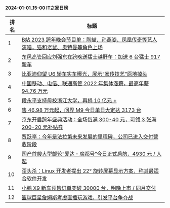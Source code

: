 #### 2024-01-01_15-00  IT之家日榜

| 排名 | 标题|
| --- | ---|
| 1 | [B站 2023 跨年晚会节目单：陶喆、孙燕姿、凤凰传奇等艺人演唱，猫和老鼠、奥特曼等角色上场](https://www.ithome.com/0/742/694.htm) |
| 2 | [东风高管回应刘强东在跨晚送猛士越野车：加送 6 台猛士 917 新车](https://www.ithome.com/0/742/673.htm) |
| 3 | [比亚迪仰望 U6 轿车实车曝光，展示“家传技艺”原地掉头](https://www.ithome.com/0/742/687.htm) |
| 4 | [中国移动、电信、联通高管 2022 年集体涨薪，最高年薪 94.76 万元](https://www.ithome.com/0/742/710.htm) |
| 5 | [段永平支持母校浙江大学，再捐 10 亿元 +](https://www.ithome.com/0/742/686.htm) |
| 6 | [售 46.98 万元起，问界 M9 今日单日大定达 3173 台](https://www.ithome.com/0/742/717.htm) |
| 7 | [京东开启跨年盛典活动：全场每满 300-40 元，可领 3 张满 200-20 元补贴券](https://www.ithome.com/0/742/692.htm) |
| 8 | [贾跃亭：今年是法拉第未来发展的里程碑，公司已进入交付营收阶段](https://www.ithome.com/0/742/699.htm) |
| 9 | [国产首艘大型邮轮“爱达・魔都号”今日正式启航，4930 元 / 人起](https://www.ithome.com/0/742/730.htm) |
| 10 | [歪头杀：Linux 开发者提出 22° 旋转屏幕显示方案，称其最适合软件开发](https://www.ithome.com/0/742/683.htm) |
| 11 | [小鹏 X9 新车预售订单突破 30000 台，明晚上市 / 同月交付](https://www.ithome.com/0/742/704.htm) |
| 12 | [篮球巨星詹姆斯考虑直播玩游戏，引发平台争夺战](https://www.ithome.com/0/742/720.htm) |
